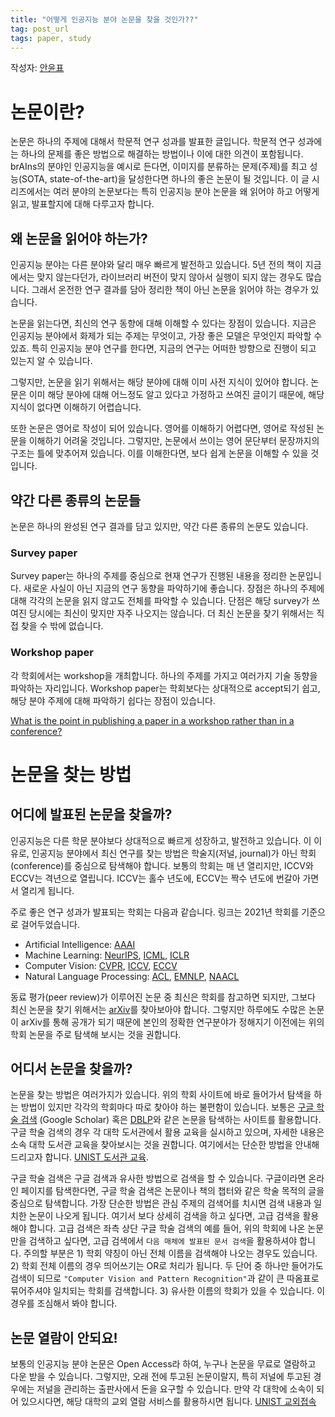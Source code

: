 ```yaml
---
title: "어떻게 인공지능 분야 논문을 찾을 것인가??"
tag: post_url
tags: paper, study
---
```


작성자: [안윤표](https://raon1123.github.io)

# 논문이란?

논문은 하나의 주제에 대해서 학문적 연구 성과를 발표한 글입니다.
학문적 연구 성과에는 하나의 문제를 좋은 방법으로 해결하는 방법이나 이에 대한 의견이 포함됩니다.
brAIns의 분야인 인공지능을 예시로 든다면, 이미지를 분류하는 문제(주제)를 최고 성능(SOTA, state-of-the-art)을 달성한다면 하나의 좋은 논문이 될 것입니다.
이 글 시리즈에서는 여러 분야의 논문보다는 특히 인공지능 분야 논문을 왜 읽어야 하고 어떻게 읽고, 발표할지에 대해 다루고자 합니다.

## 왜 논문을 읽어야 하는가?

인공지능 분야는 다른 분야와 달리 매우 빠르게 발전하고 있습니다.
5년 전의 책이 지금에서는 맞지 않는다던가, 라이브러리 버전이 맞지 않아서 실행이 되지 않는 경우도 많습니다.
그래서 온전한 연구 결과를 담아 정리한 책이 아닌 논문을 읽어야 하는 경우가 있습니다.

논문을 읽는다면, 최신의 연구 동향에 대해 이해할 수 있다는 장점이 있습니다.
지금은 인공지능 분야에서 화제가 되는 주제는 무엇이고, 가장 좋은 모델은 무엇인지 파악할 수 있죠.
특히 인공지능 분야 연구를 한다면, 지금의 연구는 어떠한 방향으로 진행이 되고 있는지 알 수 있습니다.

그렇지만, 논문을 읽기 위해서는 해당 분야에 대해 이미 사전 지식이 있어야 합니다.
논문은 이미 해당 분야에 대해 어느정도 알고 있다고 가정하고 쓰여진 글이기 때문에, 해당 지식이 없다면 이해하기 어렵습니다.

또한 논문은 영어로 작성이 되어 있습니다. 
영어를 이해하기 어렵다면, 영어로 작성된 논문을 이해하기 어려울 것입니다.
그렇지만, 논문에서 쓰이는 영어 문단부터 문장까지의 구조는 틀에 맞추어져 있습니다.
이를 이해한다면, 보다 쉽게 논문을 이해할 수 있을 것입니다.

## 약간 다른 종류의 논문들

논문은 하나의 완성된 연구 결과를 담고 있지만, 약간 다른 종류의 논문도 있습니다.

### Survey paper

Survey paper는 하나의 주제를 중심으로 현재 연구가 진행된 내용을 정리한 논문입니다.
새로운 사실이 아닌 지금의 연구 동향을 파악하기에 좋습니다.
장점은 하나의 주제에 대해 각각의 논문을 읽지 않고도 전체를 파악할 수 있습니다.
단점은 해당 survey가 쓰여진 당시에는 최신이 맞지만 자주 나오지는 않습니다.
더 최신 논문을 찾기 위해서는 직접 찾을 수 밖에 없습니다.

### Workshop paper

각 학회에서는 workshop을 개최합니다. 
하나의 주제를 가지고 여러가지 기술 동향을 파악하는 자리입니다.
Workshop paper는 학회보다는 상대적으로 accept되기 쉽고, 해당 분야 주제에 대해 파악하기 쉽다는 장점이 있습니다.

[What is the point in publishing a paper in a workshop rather than in a conference?](https://academia.stackexchange.com/questions/86220/what-is-the-point-in-publishing-a-paper-in-a-workshop-rather-than-in-a-conferenc)

# 논문을 찾는 방법

## 어디에 발표된 논문을 찾을까?

인공지능은 다른 학문 분야보다 상대적으로 빠르게 성장하고, 발전하고 있습니다.
이 이유로, 인공지능 분야에서 최신 연구를 찾는 방법은 학술지(저널, journal)가 아닌 학회(conference)를 중심으로 탐색해야 합니다.
보통의 학회는 매 년 열리지만, ICCV와 ECCV는 격년으로 열립니다.
ICCV는 홀수 년도에, ECCV는 짝수 년도에 번갈아 가면서 열리게 됩니다.

주로 좋은 연구 성과가 발표되는 학회는 다음과 같습니다.
링크는 2021년 학회를 기준으로 걸어두었습니다.

- Artificial Intelligence: [AAAI](https://dblp.org/db/conf/aaai/index.html)
- Machine Learning: [NeurIPS](https://nips.cc/), [ICML](https://icml.cc/), [ICLR](https://iclr.cc/)
- Computer Vision: [CVPR](https://openaccess.thecvf.com/CVPR2021), [ICCV](https://openaccess.thecvf.com/ICCV2021), [ECCV](https://eccv2022.ecva.net/)
- Natural Language Processing: [ACL](https://dblp.org/db/conf/acl/index.html), [EMNLP](https://dblp.org/db/conf/emnlp/index.html), [NAACL](https://dblp.org/db/conf/naacl/index.html)

동료 평가(peer review)가 이루어진 논문 중 최신은 학회를 참고하면 되지만, 그보다 최신 논문을 찾기 위해서는 [arXiv](https://arxiv.org/)를 찾아보아야 합니다.
그렇지만 하루에도 수많은 논문이 arXiv를 통해 공개가 되기 때문에 본인의 정확한 연구분야가 정해지기 이전에는 위의 학회 논문을 주로 탐색해 보시는 것을 권합니다.

## 어디서 논문을 찾을까?

논문을 찾는 방법은 여러가지가 있습니다.
위의 학회 사이트에 바로 들어가서 탐색을 하는 방법이 있지만 각각의 학회마다 따로 찾아야 하는 불편함이 있습니다.
보통은 [구글 학술 검색](https://scholar.google.com/) (Google Scholar) 혹은 [DBLP](https://dblp.org/)와 같은 논문을 탐색하는 사이트를 활용합니다.
구글 학술 검색의 경우 각 대학 도서관에서 활용 교육을 실시하고 있으며, 자세한 내용은 소속 대학 도서관 교육을 찾아보시는 것을 권합니다.
여기에서는 단순한 방법을 안내해 드리고자 합니다.
[UNIST 도서관 교육](https://library.unist.ac.kr/research/library_classes/info/).

구글 학술 검색은 구글 검색과 유사한 방법으로 검색을 할 수 있습니다.
구글이라면 온라인 페이지를 탐색한다면, 구글 학술 검색은 논문이나 책의 챕터와 같은 학술 목적의 글을 중심으로 탐색합니다.
가장 단순한 방법은 관심 주제의 검색어를 치시면 검색 내용과 일치한 논문이 나오게 됩니다.
여기서 보다 상세히 검색을 하고 싶다면, 고급 검색을 활용해야 합니다.
고급 검색은 좌측 상단 구글 학술 검색의 
예를 들어, 위의 학회에 나온 논문만을 검색하고 싶다면, 고급 검색에서 `다음 매체에 발표된 문서 검색`을 활용하셔야 합니다.
주의할 부분은 1) 학회 약칭이 아닌 전체 이름을 검색해야 나오는 경우도 있습니다. 
2) 학회 전체 이름의 경우 띄어쓰기는 OR로 처리가 됩니다. 
두 단어 중 하나만 들어가도 검색이 되므로 `"Computer Vision and Pattern Recognition"`과 같이 큰 따옴표로 묶어주셔야 일치되는 학회를 검색합니다.
3) 유사한 이름의 학회가 있을 수 있습니다. 이 경우를 조심해서 봐야 합니다.

## 논문 열람이 안되요!

보통의 인공지능 분야 논문은 Open Access라 하여, 누구나 논문을 무료로 열람하고 다운 받을 수 있습니다.
그렇지만, 오래 전에 투고된 논문이랄지, 특히 저널에 투고된 경우에는 저널을 관리하는 출판사에서 돈을 요구할 수 있습니다.
만약 각 대학에 소속이 되어 있으시다면, 해당 대학의 교외 열람 서비스를 활용하시면 됩니다.
[UNIST 교외접속](https://library.unist.ac.kr/e-resource/off-campus-access/)